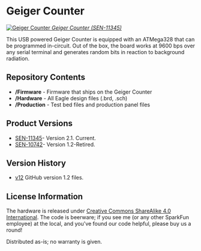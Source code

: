 Geiger Counter
========================================
[![Geiger Counter](https://dlnmh9ip6v2uc.cloudfront.net/images/products/1/1/3/4/5/11345-01a_medium.jpg)
*Geiger Counter (SEN-11345)*](https://www.sparkfun.com/products/11345)

This USB powered Geiger Counter is equipped with an ATMega328 that can be programmed in-circuit. Out of the box, the board works
at 9600 bps over any serial terminal and generates random bits in reaction to background radiation.

Repository Contents
-------------------
* **/Firmware** - Firmware that ships on the Geiger Counter
* **/Hardware** - All Eagle design files (.brd, .sch)
* **/Production** - Test bed files and production panel files

Product Versions
----------------
* [SEN-11345](https://www.sparkfun.com/products/11345)- Version 2.1. Current.
* [SEN-10742](https://www.sparkfun.com/products/retired/10742)- Version 1.2-Retired. 

Version History
---------------
* [v12](https://github.com/sparkfun/Geiger_Counter/tree/v12) GitHub version 1.2 files. 

License Information
-------------------
The hardware is released under [Creative Commons ShareAlike 4.0 International](https://creativecommons.org/licenses/by-sa/4.0/).
The code is beerware; if you see me (or any other SparkFun employee) at the local, and you've found our code helpful, please buy us a round!

Distributed as-is; no warranty is given.
